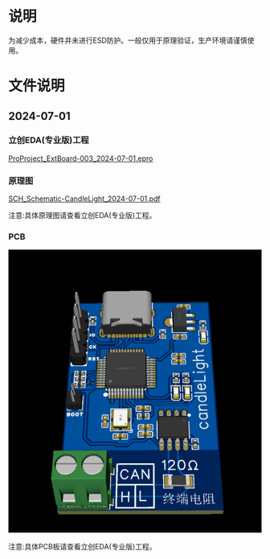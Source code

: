 # 说明

为减少成本，硬件并未进行ESD防护。一般仅用于原理验证，生产环境请谨慎使用。

# 文件说明

## 2024-07-01

### 立创EDA(专业版)工程

[ProProject_ExtBoard-003_2024-07-01.epro](ProProject_ExtBoard-003_2024-07-01.epro)

### 原理图

[SCH_Schematic-CandleLight_2024-07-01.pdf](SCH_Schematic-CandleLight_2024-07-01.pdf)

注意:具体原理图请查看立创EDA(专业版)工程。

### PCB

![PCB-CandleLight_2024-07-01.png](PCB-CandleLight_2024-07-01.png)

注意:具体PCB板请查看立创EDA(专业版)工程。